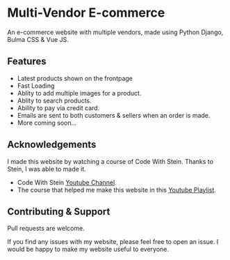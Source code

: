 # Multi-Vendor E-commerce

An e-commerce website with multiple vendors, made using  Python Django, Bulma CSS & Vue JS.


## Features

- Latest products shown on the frontpage
- Fast Loading
- Ablity to add multiple images for a product.
- Ablity to search products.
- Ability to pay via credit card.
- Emails are sent to both customers & sellers when an order is made.
- More coming soon...


## Acknowledgements
 I made this website by watching a course of Code With Stein. Thanks to Stein, I was able to made it.

 - Code With Stein [Youtube Channel](https://www.youtube.com/c/CodeWithStein).
 - The course that helped me make this website in this [Youtube Playlist](https://www.youtube.com/playlist?list=PLpyspNLjzwBkeyP_4_bZBdtRjZQreDR_H).


## Contributing & Support

Pull requests are welcome. 

If you find any issues with my website, please feel free to open an issue. I would be happy to make my website useful to everyone.
